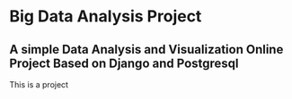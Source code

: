 # Big Data Analysis Project
## A simple Data Analysis and Visualization Online Project Based on Django and Postgresql

This is a project 